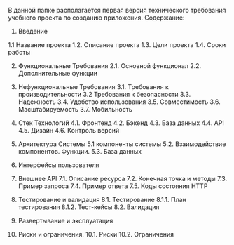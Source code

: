 В данной папке располагается первая версия технического требования учебного проекта по созданию приложения. 
Содержание:

1. Введение
   
1.1 Название проекта
1.2. Описание проекта
1.3. Цели проекта
1.4. Сроки работы

2. Функциональные Требования
2.1. Основной функционал
2.2. Дополнительные функции
   
3. Нефункциональные Требования
3.1. Требования к производительности
3.2 Требования к безопасности
3.3. Надежность
3.4. Удобство использования
3.5. Совместимость
3.6. Масштабируемость
3.7. Мобильность
   
4. Стек Технологий
4.1. Фронтенд
4.2. Бэкенд
4.3. База данных
4.4. API
4.5. Дизайн
4.6. Контроль версий
   
5. Архитектура Системы
5.1 компоненты системы 
5.2. Взаимодействие компонентов. Функции.
5.3. База данных
   
6. Интерфейсы пользователя
7. Внешнее API
7.1. Описание ресурса
7.2. Конечная точка и методы 
7.3. Пример запроса
7.4. Пример ответа
7.5. Коды состояния HTTP
   
8. Тестирование и валидация
8.1. Тестирование
8.1.1. План тестирования
8.1.2. Тест-кейсы
8.2. Валидация
   
9. Развертывание и эксплуатация
    
10. Риски и ограничения.
10.1. Риски
10.2. Ограничения
